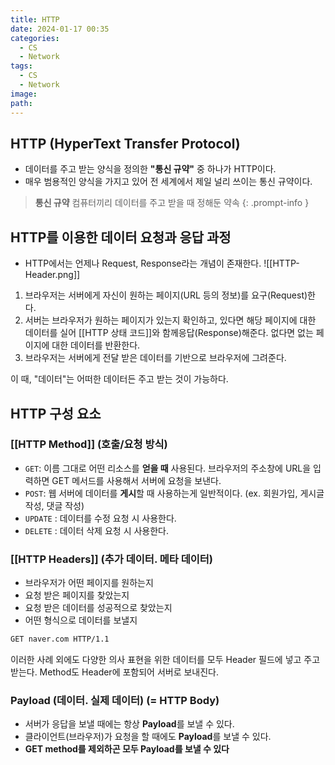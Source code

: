 ```yaml
---
title: HTTP
date: 2024-01-17 00:35
categories:
  - CS
  - Network
tags:
  - CS
  - Network
image: 
path:
---
```


## HTTP (HyperText Transfer Protocol)
+ 데이터를 주고 받는 양식을 정의한 **"통신 규약"** 중 하나가 HTTP이다.
+ 매우 범용적인 양식을 가지고 있어 전 세계에서 제일 널리 쓰이는 통신 규약이다.

> **통신 규약**
> 컴퓨터끼리 데이터를 주고 받을 때 정해둔 약속
{: .prompt-info }


## HTTP를 이용한 데이터 요청과 응답 과정
+ HTTP에서는 언제나 Request, Response라는 개념이 존재한다.
![[HTTP-Header.png]]

1. 브라우저는 서버에게 자신이 원하는 페이지(URL 등의 정보)를 요구(Request)한다.
2. 서버는 브라우저가 원하는 페이지가 있는지 확인하고, 있다면 해당 페이지에 대한 데이터를 실어 [[HTTP 상태 코드]]와 함께응답(Response)해준다. 없다면 없는 페이지에 대한 데이터를 반환한다.
3. 브라우저는 서버에게 전달 받은 데이터를 기반으로 브라우저에 그려준다.

이 때, "데이터"는 어떠한 데이터든 주고 받는 것이 가능하다.

## HTTP 구성 요소
### [[HTTP Method]] (호출/요청 방식)
- `GET`: 이름 그대로 어떤 리소스를 **얻을 때** 사용된다. 브라우저의 주소창에 URL을 입력하면 GET 메서드를 사용해서 서버에 요청을 보낸다.
- `POST`: 웹 서버에 데이터를 **게시**할 때 사용하는게 일반적이다. (ex. 회원가입, 게시글 작성, 댓글 작성)
- `UPDATE` : 데이터를 수정 요청 시 사용한다.
- `DELETE` : 데이터 삭제 요청 시 사용한다.

### [[HTTP Headers]] (추가 데이터. 메타 데이터)
- 브라우저가 어떤 페이지를 원하는지
- 요청 받은 페이지를 찾았는지
- 요청 받은 데이터를 성공적으로 찾았는지
- 어떤 형식으로 데이터를 보낼지

```html
GET naver.com HTTP/1.1
```

이러한 사례 외에도 다양한 의사 표현을 위한 데이터를 모두 Header 필드에 넣고 주고 받는다. Method도 Header에 포함되어 서버로 보내진다.

### Payload (데이터. 실제 데이터) (= HTTP Body)
- 서버가 응답을 보낼 때에는 항상 **Payload**를 보낼 수 있다.
- 클라이언트(브라우저)가 요청을 할 때에도 **Payload**를 보낼 수 있다.
- **GET method를 제외하곤 모두 Payload를 보낼 수 있다**

